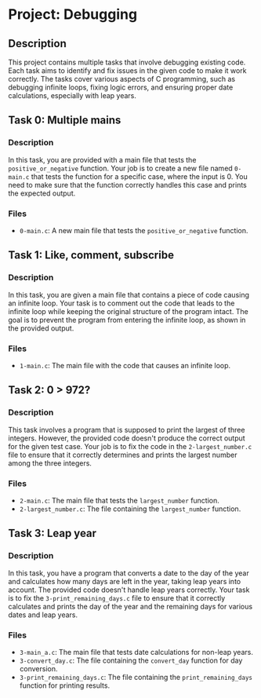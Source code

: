 # Project: Debugging

## Description

This project contains multiple tasks that involve debugging existing code. Each task aims to identify and fix issues in the given code to make it work correctly. The tasks cover various aspects of C programming, such as debugging infinite loops, fixing logic errors, and ensuring proper date calculations, especially with leap years.

## Task 0: Multiple mains

### Description

In this task, you are provided with a main file that tests the `positive_or_negative` function. Your job is to create a new file named `0-main.c` that tests the function for a specific case, where the input is 0. You need to make sure that the function correctly handles this case and prints the expected output.

### Files

- `0-main.c`: A new main file that tests the `positive_or_negative` function.

## Task 1: Like, comment, subscribe

### Description

In this task, you are given a main file that contains a piece of code causing an infinite loop. Your task is to comment out the code that leads to the infinite loop while keeping the original structure of the program intact. The goal is to prevent the program from entering the infinite loop, as shown in the provided output.

### Files

- `1-main.c`: The main file with the code that causes an infinite loop.

## Task 2: 0 > 972?

### Description

This task involves a program that is supposed to print the largest of three integers. However, the provided code doesn't produce the correct output for the given test case. Your job is to fix the code in the `2-largest_number.c` file to ensure that it correctly determines and prints the largest number among the three integers.

### Files

- `2-main.c`: The main file that tests the `largest_number` function.
- `2-largest_number.c`: The file containing the `largest_number` function.

## Task 3: Leap year

### Description

In this task, you have a program that converts a date to the day of the year and calculates how many days are left in the year, taking leap years into account. The provided code doesn't handle leap years correctly. Your task is to fix the `3-print_remaining_days.c` file to ensure that it correctly calculates and prints the day of the year and the remaining days for various dates and leap years.

### Files

- `3-main_a.c`: The main file that tests date calculations for non-leap years.
- `3-convert_day.c`: The file containing the `convert_day` function for day conversion.
- `3-print_remaining_days.c`: The file containing the `print_remaining_days` function for printing results.

